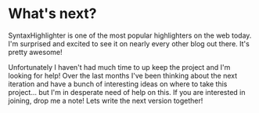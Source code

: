 # What's next?

SyntaxHighlighter is one of the most popular highlighters on the web today. I'm surprised 
and excited to see it on nearly every other blog out there. It's pretty awesome!

Unfortunately I haven't had much time to up keep the project and I'm looking for help! Over
the last months I've been thinking about the next iteration and have a bunch of interesting
ideas on where to take this project... but I'm in desperate need of help on this. If you are
interested in joining, drop me a note! Lets write the next version together!
